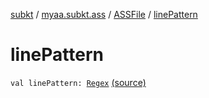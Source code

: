 [subkt](../../index.md) / [myaa.subkt.ass](../index.md) / [ASSFile](index.md) / [linePattern](./line-pattern.md)

# linePattern

`val linePattern: `[`Regex`](https://kotlinlang.org/api/latest/jvm/stdlib/kotlin.text/-regex/index.html) [(source)](https://github.com/Myaamori/SubKt/blob/0.1.13/src/main/kotlin/myaa/subkt/ass/parser.kt#L87)